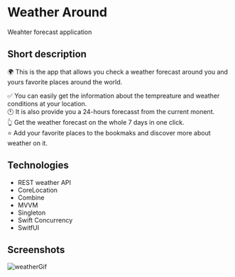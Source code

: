 # Weather Around
Weahter forecast application

## Short description
 
 🌍 This is the app that allows you check a weather forecast around you and yours favorite places around the world.
 
✅ You can easily get the information about the tempreature and weather conditions at your location.<br> 
🕚 It is also provide you a 24-hours forecasst from the current monent.<br> 
👆 Get the weather forecast on the whole 7 days in one click.<br> 
⭐️ Add your favorite places to the bookmaks and discover more about weather on it.<br> 
 
 ## Technologies
 - REST weather API
 - CoreLocation
 - Combine
 - MVVM
 - Singleton
 - Swift Concurrency 
 - SwitfUI

## Screenshots
![weatherGif](https://user-images.githubusercontent.com/81718237/197859419-c60f344d-0ff3-48e1-ad2d-20d8e7c95197.gif)
